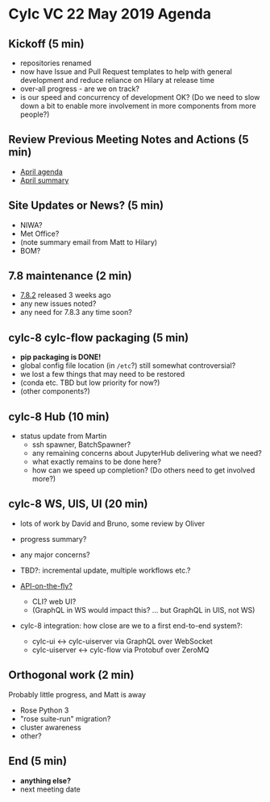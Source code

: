 # Cylc VC 22 May 2019 Agenda

## Kickoff (5 min)

- repositories renamed
- now have Issue and Pull Request templates to help with general development
  and reduce reliance on Hilary at release time
- over-all progress - are we on track?
- is our speed and concurrency of development OK? (Do we need to slow down a
  bit to enable more involvement in more components from more people?)

## Review Previous Meeting Notes and Actions (5 min)

- [April agenda](vc-4-apr-2019-agenda.md)
- [April summary](vc-4-apr-2019-summary.md)

## Site Updates or News? (5 min)

- NIWA?
- Met Office?
 - (note summary email from Matt to Hilary)
- BOM?

## 7.8 maintenance (2 min)

- [7.8.2](https://github.com/cylc/cylc/releases/tag/7.8.2) released 3 weeks ago
- any new issues noted?
- any need for 7.8.3 any time soon?

## cylc-8 cylc-flow packaging (5 min)

- **pip packaging is DONE!**
- global config file location (in `/etc`?) still somewhat controversial?
- we lost a few things that may need to be restored
- (conda etc. TBD but low priority for now?)
- (other components?)

## cylc-8 Hub (10 min)

- status update from Martin
  - ssh spawner, BatchSpawner?
  - any remaining concerns about JupyterHub delivering what we need?
  - what exactly remains to be done here?
  - how can we speed up completion? (Do others need to get involved more?)

## cylc-8 WS, UIS, UI (20 min)

- lots of work by David and Bruno, some review by Oliver
- progress summary?
- any major concerns?
- TBD?: incremental update, multiple workflows etc.?

- [API-on-the-fly?](https://github.com/cylc/cylc/pull/3005#issuecomment-479512438) 
  - CLI? web UI?
  - (GraphQL in WS would impact this? ... but GraphQL in UIS, not WS)

- cylc-8 integration: how close are we to a first end-to-end system?:
  - cylc-ui <-> cylc-uiserver via GraphQL over WebSocket
  - cylc-uiserver <-> cylc-flow via Protobuf over ZeroMQ

## Orthogonal work (2 min)

Probably little progress, and Matt is away
- Rose Python 3
- "rose suite-run" migration?
- cluster awareness
- other?

## End (5 min)
- **anything else?**
- next meeting date
